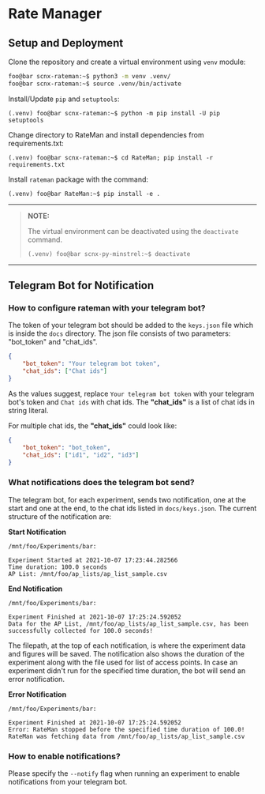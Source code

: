 # Rate Manager

## Setup and Deployment
Clone the repository and create a virtual environment using `venv` module:

```bash
foo@bar scnx-rateman:~$ python3 -m venv .venv/
foo@bar scnx-rateman:~$ source .venv/bin/activate
```

Install/Update `pip` and `setuptools`:
```console
(.venv) foo@bar scnx-rateman:~$ python -m pip install -U pip setuptools
```

Change directory to RateMan and install dependencies from requirements.txt:
```console
(.venv) foo@bar scnx-rateman:~$ cd RateMan; pip install -r requirements.txt
```

Install `rateman` package with the command:
```console
(.venv) foo@bar RateMan:~$ pip install -e .
```
---
>**NOTE:**
>
>The virtual environment can be deactivated using the `deactivate` command.
>```console
>(.venv) foo@bar scnx-py-minstrel:~$ deactivate
>```
---

## Telegram Bot for Notification

### How to configure rateman with your telegram bot?

The token of your telegram bot should be added to the `keys.json` file which is inside the `docs` directory. The json file consists of two parameters: "bot_token" and "chat_ids". 

```json
{
    "bot_token": "Your telegram bot token",
    "chat_ids": ["Chat ids"] 
}
```

As the values suggest, replace `Your telegram bot token` with your telegram bot's token and `Chat ids` with chat ids. The **"chat_ids"** is a list of chat ids in string literal.

For multiple chat ids, the **"chat_ids"** could look like:

```json
{
    "bot_token": "bot_token",
    "chat_ids": ["id1", "id2", "id3"] 
}
```

### What notifications does the telegram bot send?

The telegram bot, for each experiment, sends two notification, one at the start and one at the end, to the chat ids listed in `docs/keys.json`. The current structure of the notification are:

**Start Notification**

~~~
/mnt/foo/Experiments/bar:

Experiment Started at 2021-10-07 17:23:44.282566
Time duration: 100.0 seconds
AP List: /mnt/foo/ap_lists/ap_list_sample.csv
~~~


**End Notification**

~~~
/mnt/foo/Experiments/bar:

Experiment Finished at 2021-10-07 17:25:24.592052
Data for the AP List, /mnt/foo/ap_lists/ap_list_sample.csv, has been successfully collected for 100.0 seconds!
~~~

The filepath, at the top of each notification, is where the experiment data and figures will be saved. The notification also shows the duration of the experiment along with the file used for list of access points. In case an experiment didn't run for the specified time duration, the bot will send an error notification.

**Error Notification**

~~~
/mnt/foo/Experiments/bar:

Experiment Finished at 2021-10-07 17:25:24.592052
Error: RateMan stopped before the specified time duration of 100.0!
RateMan was fetching data from /mnt/foo/ap_lists/ap_list_sample.csv

~~~

### How to enable notifications?

Please specify the `--notify` flag when running an experiment to enable notifications from your telegram bot.
